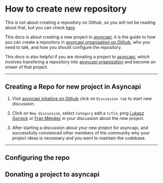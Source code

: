 # How to create new repository

This is  not about creating a repository on Github, so you will not be reading about that, but you can check [here](https://docs.github.com/en/get-started/quickstart/create-a-repo)

This docs is about creating a new project in [asyncapi](https://www.asyncapi.com/), it is the guide to how you can create a repository in [asyncapi organisation on Github](https://github.com/asyncapi), who you need to talk, and how you should configure the repository.

This docs is also helpful if you are donating a project to [asyncapi](https://www.asyncapi.com/), which involves transfering a repository into [asyncapi organization](https://github.com/asyncapi) and become an onwer of that project.

-----------------------------
## Creating a Repo for new project in Asyncapi

1. Visit [asyncapi initaitive on Github](https://github.com/asyncapi) click on `Discussion tab` to start new discussion.


2. Click on `New discussion`, select `Category` add a `title`, ping [Lukasz Gornick](https://github.com/derberg) or [Fran Méndez](https://github.com/fmvilas) in your discussion about the new project.


3. After starting a discussion about your new project for asyncapi, and successfully convienced other members of the community why your project ideas is necessary and you want to maintain the codebase.





-----------------------------



## Configuring the repo

## Donating a project to asyncapi
